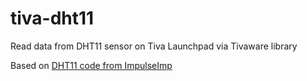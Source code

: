 # tiva-dht11
Read data from DHT11 sensor on Tiva Launchpad via Tivaware library

Based on [DHT11 code from ImpulseImp](https://github.com/ImpulseImp/My_libs/blob/main/DHT11/main.c)
